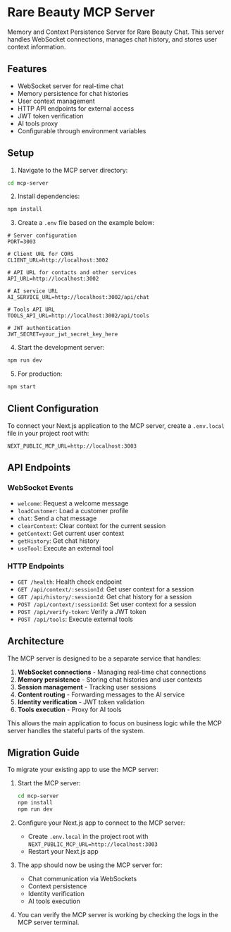# Rare Beauty MCP Server

Memory and Context Persistence Server for Rare Beauty Chat. This server handles WebSocket connections, manages chat history, and stores user context information.

## Features

- WebSocket server for real-time chat
- Memory persistence for chat histories
- User context management
- HTTP API endpoints for external access
- JWT token verification
- AI tools proxy
- Configurable through environment variables

## Setup

1. Navigate to the MCP server directory:
```bash
cd mcp-server
```

2. Install dependencies:
```bash
npm install
```

3. Create a `.env` file based on the example below:
```
# Server configuration
PORT=3003

# Client URL for CORS
CLIENT_URL=http://localhost:3002

# API URL for contacts and other services
API_URL=http://localhost:3002

# AI service URL
AI_SERVICE_URL=http://localhost:3002/api/chat

# Tools API URL
TOOLS_API_URL=http://localhost:3002/api/tools

# JWT authentication
JWT_SECRET=your_jwt_secret_key_here
```

4. Start the development server:
```bash
npm run dev
```

5. For production:
```bash
npm start
```

## Client Configuration

To connect your Next.js application to the MCP server, create a `.env.local` file in your project root with:

```
NEXT_PUBLIC_MCP_URL=http://localhost:3003
```

## API Endpoints

### WebSocket Events

- `welcome`: Request a welcome message
- `loadCustomer`: Load a customer profile
- `chat`: Send a chat message
- `clearContext`: Clear context for the current session
- `getContext`: Get current user context
- `getHistory`: Get chat history
- `useTool`: Execute an external tool

### HTTP Endpoints

- `GET /health`: Health check endpoint
- `GET /api/context/:sessionId`: Get user context for a session
- `GET /api/history/:sessionId`: Get chat history for a session
- `POST /api/context/:sessionId`: Set user context for a session
- `POST /api/verify-token`: Verify a JWT token
- `POST /api/tools`: Execute external tools

## Architecture

The MCP server is designed to be a separate service that handles:

1. **WebSocket connections** - Managing real-time chat connections
2. **Memory persistence** - Storing chat histories and user contexts
3. **Session management** - Tracking user sessions
4. **Content routing** - Forwarding messages to the AI service
5. **Identity verification** - JWT token validation
6. **Tools execution** - Proxy for AI tools

This allows the main application to focus on business logic while the MCP server handles the stateful parts of the system.

## Migration Guide

To migrate your existing app to use the MCP server:

1. Start the MCP server:
   ```bash
   cd mcp-server
   npm install
   npm run dev
   ```

2. Configure your Next.js app to connect to the MCP server:
   - Create `.env.local` in the project root with `NEXT_PUBLIC_MCP_URL=http://localhost:3003`
   - Restart your Next.js app

3. The app should now be using the MCP server for:
   - Chat communication via WebSockets
   - Context persistence
   - Identity verification
   - AI tools execution

4. You can verify the MCP server is working by checking the logs in the MCP server terminal. 